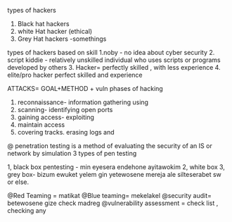 types of hackers
1. Black hat hackers
2. white Hat hacker (ethical)
3. Grey Hat hackers -somethings 

types of hackers based on skill
1.noby - no idea about cyber security
2. script kiddie - relatively unskilled individual who uses scripts or programs developed by others
3. Hacker= perfectly skilled , with less experience
4. elite/pro hacker
perfect skilled and experience 

ATTACKS= GOAL+METHOD + vuln
phases of hacking
1. reconnaissance- information gathering using 
2. scanning- identifying open ports
3. gaining access- exploiting 
4. maintain access 
5. covering tracks. erasing logs and 

@ penetration testing 
is a method of evaluating the security of an IS or network by simulation
 3 types of pen testing

1, black box pentesting - min eyesera endehone ayitawokim
2, white box 
3, grey box- bizum ewuket yelem gin yetewosene mereja ale silteserabet sw or else. 
 
@Red Teaming = matikat 
@Blue teaming= mekelakel
@security audit= betewosene gize check madreg
@vulnerability assessment = check list , checking any 